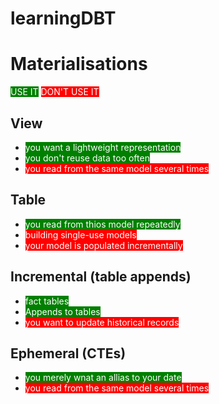 # learningDBT

# Materialisations
 <span style='color:white;background:green'>USE IT</span>
 <span style='color:white;background:red'>DON'T USE IT</span>
## View
 - <span style='color:white;background:green'>you want a lightweight representation</span>
 - <span style='color:white;background:green'>you don't reuse data too often</span>
 - <span style='color:white;background:red'>you read from the same model several times</span>


## Table
 - <span style='color:white;background:green'>you read from thios model repeatedly</span>
 - <span style='color:white;background:red'>building single-use models</span>
 - <span style='color:white;background:red'>your model is populated incrementally</span>

## Incremental (table appends)
 - <span style='color:white;background:green'>fact tables</span>
 - <span style='color:white;background:green'>Appends to tables</span>
 - <span style='color:white;background:red'>you want to update historical records</span>

## Ephemeral (CTEs)
 - <span style='color:white;background:green'>you merely wnat an allias to your date</span>
 - <span style='color:white;background:red'>you read from the same model several times</span>